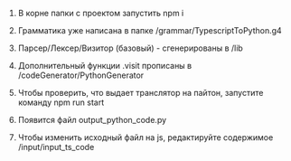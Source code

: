 1. В корне папки с проектом запустить npm i
2. Грамматика уже написана в папке /grammar/TypescriptToPython.g4
3. Парсер/Лексер/Визитор (базовый) - сгенерированы в /lib
4. Дополнительный функции .visit прописаны в /codeGenerator/PythonGenerator
5. Чтобы проверить, что выдает транслятор на пайтон, запустите команду npm run start
6. Появится файл output_python_code.py

7. Чтобы изменить исходный файл на js, редактируйте содержимое /input/input_ts_code
